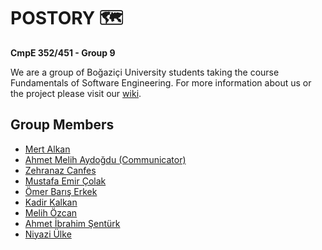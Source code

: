 # POSTORY 🗺️
**CmpE 352/451 - Group 9**

We are a group of Boğaziçi University students taking the course Fundamentals of Software Engineering. For more information about us or the project please visit our [wiki](https://github.com/bounswe/2021SpringGroup9/wiki).


## Group Members

- [Mert Alkan](https://github.com/mertlkn)
- [Ahmet Melih Aydoğdu (Communicator)](https://github.com/melihaydogd)
- [Zehranaz Canfes](https://github.com/zcanfes)
- [Mustafa Emir Çolak](https://github.com/mecolak)
- [Ömer Barış Erkek](https://github.com/omarr09)
- [Kadir Kalkan](https://github.com/kkadirkkalkan)
- [Melih Özcan](https://github.com/melihozcan1)
- [Ahmet İbrahim Şentürk](https://github.com/ahmetsenturk)
- [Niyazi Ülke](https://github.com/niyaziulke)

